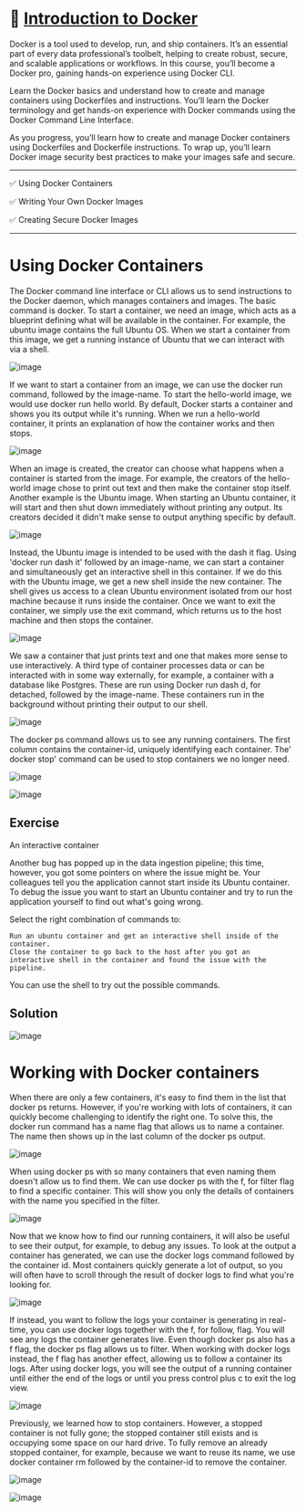 # 🐳 [Introduction to Docker](https://app.datacamp.com/learn/courses/introduction-to-docker)

Docker is a tool used to develop, run, and ship containers. It’s an essential part of every data professional’s toolbelt, helping to create robust, secure, and scalable applications or workflows.
In this course, you’ll become a Docker pro, gaining hands-on experience using Docker CLI.

Learn the Docker basics and understand how to create and manage containers using Dockerfiles and instructions. You’ll learn the Docker terminology and get hands-on experience with Docker commands using the Docker Command Line Interface.

As you progress, you’ll learn how to create and manage Docker containers using Dockerfiles and Dockerfile instructions. To wrap up, you’ll learn Docker image security best practices to make your images safe and secure.

----------------------

✅  Using Docker Containers

✅ Writing Your Own Docker Images

✅ Creating Secure Docker Images

---------------------------

# Using Docker Containers

The Docker command line interface or CLI allows us to send instructions to the Docker daemon, which manages containers and images. The basic command is docker. To start a container, we need an image, which acts as a blueprint defining what will be available in the container. For example, the ubuntu image contains the full Ubuntu OS. When we start a container from this image, we get a running instance of Ubuntu that we can interact with via a shell. 

![image](https://github.com/user-attachments/assets/0365ca6f-b893-40bf-9427-fd96d532e3e5)

If we want to start a container from an image, we can use the docker run command, followed by the image-name. To start the hello-world image, we would use docker run hello world. By default, Docker starts a container and shows you its output while it's running. When we run a hello-world container, it prints an explanation of how the container works and then stops. 

![image](https://github.com/user-attachments/assets/9637f000-f751-432a-9b70-75051aa1cdee)

When an image is created, the creator can choose what happens when a container is started from the image. For example, the creators of the hello-world image chose to print out text and then make the container stop itself. Another example is the Ubuntu image. When starting an Ubuntu container, it will start and then shut down immediately without printing any output. Its creators decided it didn't make sense to output anything specific by default. 

![image](https://github.com/user-attachments/assets/3785d9b2-a1a5-4629-bc6d-28d48c24c176)

Instead, the Ubuntu image is intended to be used with the dash it flag. Using 'docker run dash it' followed by an image-name, we can start a container and simultaneously get an interactive shell in this container. If we do this with the Ubuntu image, we get a new shell inside the new container. The shell gives us access to a clean Ubuntu environment isolated from our host machine because it runs inside the container. Once we want to exit the container, we simply use the exit command, which returns us to the host machine and then stops the container. 

![image](https://github.com/user-attachments/assets/131964eb-3dce-42c5-b780-e3974662ab12)

We saw a container that just prints text and one that makes more sense to use interactively. A third type of container processes data or can be interacted with in some way externally, for example, a container with a database like Postgres. These are run using Docker run dash d, for detached, followed by the image-name. These containers run in the background without printing their output to our shell. 

![image](https://github.com/user-attachments/assets/65810e8d-2658-4384-812b-d12e9a835e7b)

The docker ps command allows us to see any running containers. The first column contains the container-id, uniquely identifying each container. The' docker stop' command can be used to stop containers we no longer need. 

![image](https://github.com/user-attachments/assets/19c0e49f-3596-4284-a08f-2c63dbc741e5)

![image](https://github.com/user-attachments/assets/fa0fcd00-327b-4bcb-8ef3-e95ad543e54f)


## Exercise

An interactive container

Another bug has popped up in the data ingestion pipeline; this time, however, you got some pointers on where the issue might be. Your colleagues tell you the application cannot start inside its Ubuntu container. To debug the issue you want to start an Ubuntu container and try to run the application yourself to find out what's going wrong.

Select the right combination of commands to:

    Run an ubuntu container and get an interactive shell inside of the container.
    Close the container to go back to the host after you got an interactive shell in the container and found the issue with the pipeline.

You can use the shell to try out the possible commands.

## Solution

![image](https://github.com/user-attachments/assets/80e6251b-4b90-4072-a6ac-9494720a8f2f)

# Working with Docker containers

When there are only a few containers, it's easy to find them in the list that docker ps returns. However, if you're working with lots of containers, it can quickly become challenging to identify the right one.  To solve this, the docker run command has a name flag that allows us to name a container. The name then shows up in the last column of the docker ps output. 

![image](https://github.com/user-attachments/assets/66bbab16-5ff6-4c06-bba8-65474dd0070d)

When using docker ps with so many containers that even naming them doesn't allow us to find them. We can use docker ps with the f, for filter flag to find a specific container. This will show you only the details of containers with the name you specified in the filter. 

![image](https://github.com/user-attachments/assets/e2213411-caaa-4320-927d-3683ad92d5cc)

Now that we know how to find our running containers, it will also be useful to see their output, for example, to debug any issues. To look at the output a container has generated, we can use the docker logs command followed by the container id. Most containers quickly generate a lot of output, so you will often have to scroll through the result of docker logs to find what you're looking for. 

![image](https://github.com/user-attachments/assets/f100c453-421d-4f69-bae2-e77c3eb671ab)

If instead, you want to follow the logs your container is generating in real-time, you can use docker logs together with the f, for follow, flag. You will see any logs the container generates live. Even though docker ps also has a f flag, the docker ps flag allows us to filter. When working with docker logs instead, the f flag has another effect, allowing us to follow a container its logs. After using docker logs, you will see the output of a running container until either the end of the logs or until you press control plus c to exit the log view. 

![image](https://github.com/user-attachments/assets/ec07f94c-f1c8-474d-a22c-ab0827459b86)

Previously, we learned how to stop containers. However, a stopped container is not fully gone; the stopped container still exists and is occupying some space on our hard drive. To fully remove an already stopped container, for example, because we want to reuse its name, we use docker container rm followed by the container-id to remove the container. 

![image](https://github.com/user-attachments/assets/e08896b4-a335-4f6f-a3ff-b24cc35e97f1)

![image](https://github.com/user-attachments/assets/551498c1-6ea6-4d5d-9db0-14ae0d3336f5)


